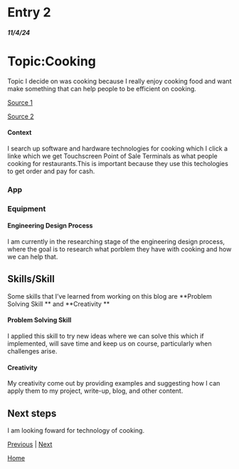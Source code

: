# Entry 2
##### 11/4/24

<h1>Topic:Cooking</h1>
Topic I decide on was cooking because I really enjoy cooking food and want make something that can help people to be efficient on cooking.

<a href="https://www.linkedin.com/pulse/non-engineers-ultimate-cooking-guide-software-aman-y-agarwal">Source 1</a><br>

<a href="https://kansaslivingmagazine.com/articles/2020/03/25/amazing-ways-technology-can-make-cooking-more-enjoyable">Source 2</a><br>
#### Context
I search up software and hardware technologies for cooking which I click a linke which we get Touchscreen Point of Sale Terminals as what people cooking for restaurants.This is important because they use this techologies to get order and pay for cash.

### App

### Equipment
#### Engineering Design Process

I am currently in the researching stage of the engineering design process, where the  goal is to research what porblem they have with cooking and how we can help that.
## Skills/Skill

Some skills that I’ve learned from working on this blog are **Problem Solving Skill ** and **Creativity **

#### Problem Solving Skill 
I applied this skill to try new ideas where we can solve this which if implemented, will save time and keep us on course, particularly when challenges arise.
#### Creativity 
My creativity come out by providing examples and suggesting how I can apply them to my project, write-up, blog, and other content.


## Next steps

I am looking foward for technology of cooking.

[Previous](entry01.md) | [Next](entry03.md)

[Home](../README.md)
